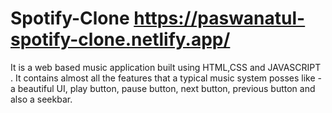 # Spotify-Clone https://paswanatul-spotify-clone.netlify.app/
It is a web based music application built using HTML,CSS and JAVASCRIPT .
It contains almost all the features that a typical music system posses like - a beautiful UI, play button, pause button, next button, previous button and also a seekbar.

